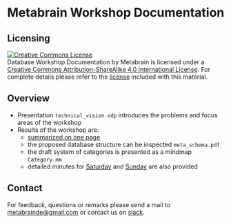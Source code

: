 # Metabrain Workshop Documentation

## Licensing

<a rel="license" href="http://creativecommons.org/licenses/by-sa/4.0/"><img alt="Creative Commons License" style="border-width:0" src="https://i.creativecommons.org/l/by-sa/4.0/88x31.png" /></a><br /><span xmlns:dct="http://purl.org/dc/terms/" property="dct:title">Database Workshop Documentation</span> by <span xmlns:cc="http://creativecommons.org/ns#" property="cc:attributionName">Metabrain</span> is licensed under a <a rel="license" href="http://creativecommons.org/licenses/by-sa/4.0/">Creative Commons Attribution-ShareAlike 4.0 International License</a>.
For complete details please refer to the [license](LICENSE.md) included with this material.

## Overview

* Presentation `technical_vision.odp` introduces the problems and focus areas of
  the workshop
* Results of the workshop are:
    * [summarized on one page](metabrain_summary.md)
    * the proposed database structure can be inspected `meta_schema.pdf`
    * the draft system of categories is presented as a mindmap `Category.mm`
    * detailed minutes for [Saturday](minute_saturday.md) and [Sunday](minute_sunday.md) are also provided

## Contact

For feedback, questions or remarks please send a mail to 
[metabrainde@gmail.com](mailto:metabrainde@gmail.com) or contact us on
[slack](https://de-refugees.slack.com/messages/metabrain_work).

